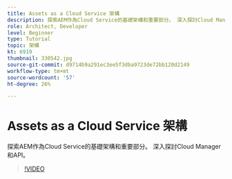 ```yaml
---
title: Assets as a Cloud Service 架構
description: 探索AEM作為Cloud Service的基礎架構和重要部分。 深入探討Cloud Manager和API。
role: Architect, Developer
level: Beginner
type: Tutorial
topic: 架構
kt: 6919
thumbnail: 330542.jpg
source-git-commit: d9714b9a291ec3ee5f3dba9723de72bb120d2149
workflow-type: tm+mt
source-wordcount: '57'
ht-degree: 26%

---
```



# Assets as a Cloud Service 架構

探索AEM作為Cloud Service的基礎架構和重要部分。 深入探討Cloud Manager和API。

>[!VIDEO](https://video.tv.adobe.com/v/330542/?quality=12&learn=on)